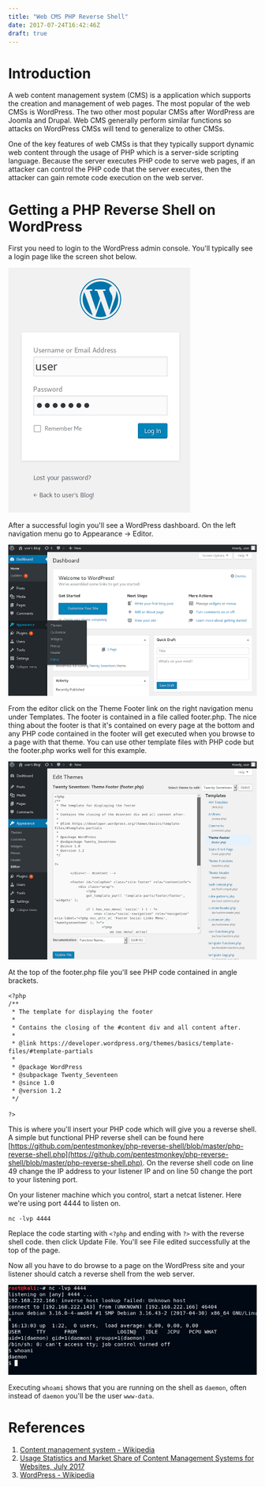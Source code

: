 ```yaml
---
title: "Web CMS PHP Reverse Shell"
date: 2017-07-24T16:42:46Z
draft: true
---
```


# Introduction
A web content management system (CMS) is a application which supports the creation and management of web pages. The most popular of the web CMSs is WordPress. The two other most popular CMSs after WordPress are Joomla and Drupal. Web CMS generally perform similar functions so attacks on WordPress CMSs will tend to generalize to other CMSs. 

One of the key features of web CMSs is that they typically support dynamic web content through the usage of PHP which is a server-side scripting language. Because the server executes PHP code to serve web pages, if an attacker can control the PHP code that the server executes, then the attacker can gain remote code execution on the web server.

# Getting a PHP Reverse Shell on WordPress
First you need to login to the WordPress admin console. You'll typically see a login page like the screen shot below.

![WordPress Login](/attack/wp_login.png)

After a successful login you'll see a WordPress dashboard. On the left navigation menu go to Appearance -> Editor.

![WordPress Dashboard](/attack/wp_dashboard.png)

From the editor click on the Theme Footer link on the right navigation menu under Templates. The footer is contained in a file called footer.php. The nice thing about the footer is that it's contained on every page at the bottom and any PHP code contained in the footer will get executed when you browse to a page with that theme. You can use other template files with PHP code but the footer.php works well for this example.

![WordPress Editor](/attack/wp_editor.png)

At the top of the footer.php file you'll see PHP code contained in angle brackets.
```
<?php
/**
 * The template for displaying the footer
 *
 * Contains the closing of the #content div and all content after.
 *
 * @link https://developer.wordpress.org/themes/basics/template-files/#template-partials
 *
 * @package WordPress
 * @subpackage Twenty_Seventeen
 * @since 1.0
 * @version 1.2
 */

?>
```

This is where you'll insert your PHP code which will give you a reverse shell. A simple but functional PHP reverse shell can be found here [https://github.com/pentestmonkey/php-reverse-shell/blob/master/php-reverse-shell.php](https://github.com/pentestmonkey/php-reverse-shell/blob/master/php-reverse-shell.php). On the reverse shell code on line 49 change the IP address to your listener IP and on line 50 change the port to your listening port.

On your listener machine which you control, start a netcat listener. Here we're using port 4444 to listen on.
```
nc -lvp 4444
```

Replace the code starting with ```<?php``` and ending with ```?>``` with the reverse shell code. then click Update File. You'll see File edited successfully at the top of the page.

Now all you have to do browse to a page on the WordPress site and your listener should catch a reverse shell from the web server.

![Reverse shell on netcat listener](/attack/nc_php_reverse.png)

Executing ```whoami``` shows that you are running on the shell as ```daemon```, often instead of ```daemon``` you'll be the user ```www-data```.

# References
1. [Content management system - Wikipedia](https://en.wikipedia.org/wiki/Content_management_system)
2. [Usage Statistics and Market Share of Content Management Systems for Websites, July 2017](https://w3techs.com/technologies/overview/content_management/all)
3. [WordPress - Wikipedia](https://en.wikipedia.org/wiki/WordPress)
